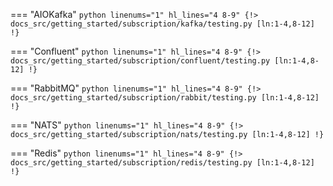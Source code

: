 === "AIOKafka"
    ```python linenums="1" hl_lines="4 8-9"
    {!> docs_src/getting_started/subscription/kafka/testing.py [ln:1-4,8-12] !}
    ```

=== "Confluent"
    ```python linenums="1" hl_lines="4 8-9"
    {!> docs_src/getting_started/subscription/confluent/testing.py [ln:1-4,8-12] !}
    ```

=== "RabbitMQ"
    ```python linenums="1" hl_lines="4 8-9"
    {!> docs_src/getting_started/subscription/rabbit/testing.py [ln:1-4,8-12] !}
    ```

=== "NATS"
    ```python linenums="1" hl_lines="4 8-9"
    {!> docs_src/getting_started/subscription/nats/testing.py [ln:1-4,8-12] !}
    ```

=== "Redis"
    ```python linenums="1" hl_lines="4 8-9"
    {!> docs_src/getting_started/subscription/redis/testing.py [ln:1-4,8-12] !}
    ```
